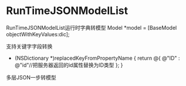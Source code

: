 # RunTimeJSONModelList
RunTimeJSONModelList运行时字典转模型
Model *model = [BaseModel objectWithKeyValues:dic];

支持关键字字段转换
+ (NSDictionary *)replacedKeyFromPropertyName
{
   return @{
           @"ID" : @"id"//把服务器返回的id属性替换为ID类型
        };
}

多层JSON一步转模型
